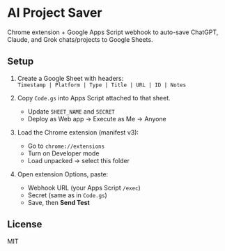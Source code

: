 # AI Project Saver

Chrome extension + Google Apps Script webhook to auto-save ChatGPT, Claude, and Grok chats/projects to Google Sheets.

## Setup

1. Create a Google Sheet with headers:  
   `Timestamp | Platform | Type | Title | URL | ID | Notes`

2. Copy `Code.gs` into Apps Script attached to that sheet.  
   - Update `SHEET_NAME` and `SECRET`  
   - Deploy as Web app → Execute as Me → Anyone

3. Load the Chrome extension (manifest v3):
   - Go to `chrome://extensions`
   - Turn on Developer mode
   - Load unpacked → select this folder

4. Open extension Options, paste:
   - Webhook URL (your Apps Script `/exec`)
   - Secret (same as in `Code.gs`)
   - Save, then **Send Test**

## License

MIT

